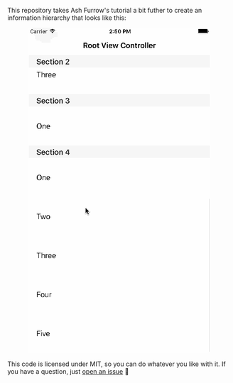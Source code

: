 This repository takes Ash Furrow's tutorial a bit futher to create an information hierarchy that looks like this:

<p align="center">
  <img src="https://raw.githubusercontent.com/JustinDSN/Collection-View-in-a-Table-View-Cell/master/ios-folder-ia.gif" />
</p>

This code is licensed under MIT, so you can do whatever you like with it. If you have a question, just [open an issue](https://github.com/ashfurrow/Collection-View-in-a-Table-View-Cell/issues/new) :tada:
